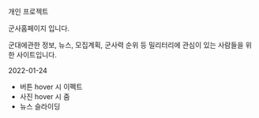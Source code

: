 개인 프로젝트

군사홈페이지 입니다.

군대에관한 정보, 뉴스, 모집계획, 군사력 순위 등 밀리터리에 관심이 있는 사람들을 위한 사이트입니다.




2022-01-24
- 버튼 hover 시 이펙트 
- 사진 hover 시 줌
- 뉴스 슬라이딩